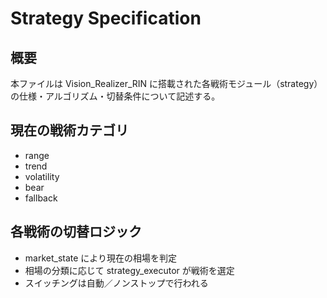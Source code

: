 # Strategy Specification

## 概要

本ファイルは Vision_Realizer_RIN に搭載された各戦術モジュール（strategy）の仕様・アルゴリズム・切替条件について記述する。

## 現在の戦術カテゴリ

- range
- trend
- volatility
- bear
- fallback

## 各戦術の切替ロジック

- market_state により現在の相場を判定
- 相場の分類に応じて strategy_executor が戦術を選定
- スイッチングは自動／ノンストップで行われる
